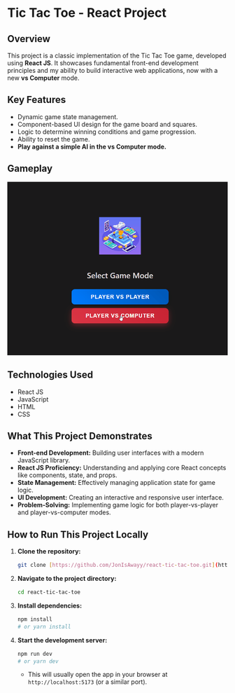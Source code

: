 # Tic Tac Toe - React Project

## Overview

This project is a classic implementation of the Tic Tac Toe game, developed using **React JS**. It showcases fundamental front-end development principles and my ability to build interactive web applications, now with a new **vs Computer** mode.

## Key Features

- Dynamic game state management.
- Component-based UI design for the game board and squares.
- Logic to determine winning conditions and game progression.
- Ability to reset the game.
- **Play against a simple AI in the vs Computer mode.**

## Gameplay

![Gameplay of Tic Tac Toe](gameplay.gif)

## Technologies Used

- React JS
- JavaScript
- HTML
- CSS

## What This Project Demonstrates

- **Front-end Development:** Building user interfaces with a modern JavaScript library.
- **React JS Proficiency:** Understanding and applying core React concepts like components, state, and props.
- **State Management:** Effectively managing application state for game logic.
- **UI Development:** Creating an interactive and responsive user interface.
- **Problem-Solving:** Implementing game logic for both player-vs-player and player-vs-computer modes.

## How to Run This Project Locally

1.  **Clone the repository:**
    ```bash
    git clone [https://github.com/JonIsAwayy/react-tic-tac-toe.git](https://github.com/JonIsAwayy/react-tic-tac-toe.git)
    ```
2.  **Navigate to the project directory:**
    ```bash
    cd react-tic-tac-toe
    ```
3.  **Install dependencies:**
    ```bash
    npm install
    # or yarn install
    ```
4.  **Start the development server:**
    ```bash
    npm run dev
    # or yarn dev
    ```
    - This will usually open the app in your browser at `http://localhost:5173` (or a similar port).
